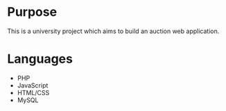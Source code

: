 # Purpose
This is a university project which aims to build an auction web application.

# Languages
- PHP
- JavaScript
- HTML/CSS
- MySQL
